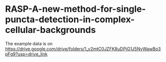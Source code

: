 # RASP-A-new-method-for-single-puncta-detection-in-complex-cellular-backgrounds

The example data is on https://drive.google.com/drive/folders/1_v2mtC0JZFK8uDPjG1J5NyWawBo3pFg9?usp=drive_link
